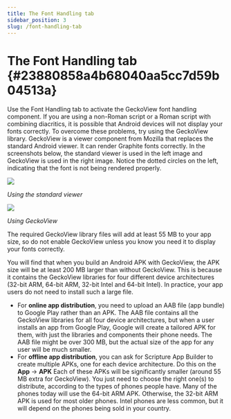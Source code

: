 ```yaml
---
title: The Font Handling tab
sidebar_position: 3
slug: /font-handling-tab
---
```




# The Font Handling tab {#23880858a4b68040aa5cc7d59b04513a}


Use the Font Handling tab to activate the GeckoView font handling component. If you are using a non-Roman script or a Roman script with combining diacritics, it is possible that Android devices will not display your fonts correctly. To overcome these problems, try using the GeckoView library.
GeckoView is a viewer component from Mozilla that replaces the standard Android viewer. It can render Graphite fonts correctly.
In the screenshots below, the standard viewer is used in the left image and GeckoView is used in the right image. Notice the dotted circles on the left, indicating that the font is not being rendered properly.


![](/notion_imgs/font-handling-tab.23880858-a4b6-80fa-a6d0-dfde0d5cd416.png)


_Using the standard viewer_


![](/notion_imgs/font-handling-tab.23880858-a4b6-8030-9b0f-d63782e768d5.png)


_Using GeckoView_


The required GeckoView library files will add at least 55 MB to your app size, so do not enable GeckoView unless you know you need it to display your fonts correctly.


You will find that when you build an Android APK with GeckoView, the APK size will be at least 200 MB larger than without GeckoView. This is because it contains the GeckoView libraries for four different device architectures (32-bit ARM, 64-bit ARM, 32-bit Intel and 64-bit Intel). In practice, your app users do not need to install such a large file.

- For **online app distribution**, you need to upload an AAB file (app bundle) to Google Play rather than an APK. The AAB file contains all the GeckoView libraries for all four device architectures, but when a user installs an app from Google Play, Google will create a tailored APK for them, with just the libraries and components their phone needs. The AAB file might be over 300 MB, but the actual size of the app for any user will be much smaller.
- For **offline app distribution**, you can ask for Scripture App Builder to create multiple APKs, one for each device architecture. Do this on the **App** → **APK** Each of these APKs will be significantly smaller (around 55 MB extra for GeckoView). You just need to choose the right one(s) to distribute, according to the types of phones people have. Many of the phones today will use the 64-bit ARM APK. Otherwise, the 32-bit ARM APK is used for most older phones. Intel phones are less common, but it will depend on the phones being sold in your country.
